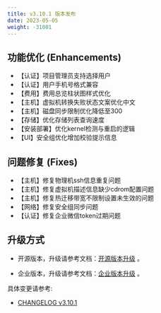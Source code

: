 ```yaml
---
title: v3.10.1 版本发布
date: 2023-05-05
weight: -31001
---
```


## 功能优化 (Enhancements)

- 【认证】项目管理员支持选择用户
- 【认证】用户手机号格式兼容
- 【费用】费用总览柱状图样式优化
- 【主机】虚拟机转换失败状态文案优化中文
- 【主机】磁盘同步限制优化降低至300
- 【存储】优化存储列表查询速度
- 【安装部署】优化kernel检测与重启的逻辑
- 【UI】安全组优化增加校验提示信息

## 问题修复 (Fixes)

- 【主机】修复物理机ssh信息重复问题
- 【主机】修复虚拟机描述信息缺少cdrom配置问题
- 【主机】修复热迁移带宽不限制设置未生效的问题
- 【网络】修复安全组同步问题
- 【认证】修复企业微信token过期问题

## 升级方式

- 开源版本，升级请参考文档：[开源版本升级](https://www.cloudpods.org/zh/docs/setup/upgrade/) 。

- 企业版本，升级请参考文档：[企业版本升级](https://docs.yunion.cn/zh/docs/quick/upgrade/) 。

具体变更请参考:

- [CHANGELOG v3.10.1](https://www.cloudpods.org/zh/docs/development/changelog/release-3.10/3-10-1/)

